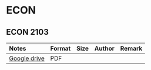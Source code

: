 # ECON

## ECON 2103

|Notes|Format|Size|Author|Remark|
|:-|:-|:-|:-|:-|
| [Google drive](https://drive.google.com/drive/folders/1bQKncEIUhe2tj0IAuqkABFw-RTGEZ3uP?usp=sharing) | PDF | | | |
